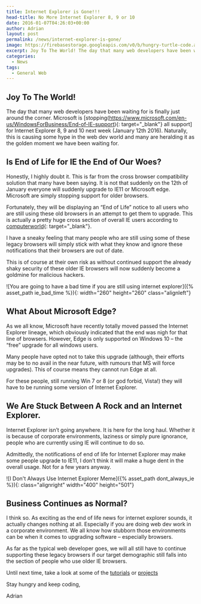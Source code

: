 ```yaml
---
title: Internet Explorer is Gone!!!
head-title: No More Internet Explorer 8, 9 or 10
date: 2016-01-07T04:26:03+00:00
author: Adrian
layout: post
permalink: /news/internet-explorer-is-gone/
image: https://firebasestorage.googleapis.com/v0/b/hungry-turtle-code.appspot.com/o/article_images%2Fdead_ie.jpg?alt=media&token=35f32f96-8b1b-41b1-bee2-437cce04455d 
excerpt: Joy To The World! The day that many web developers have been waiting for is finally just around the corner. Microsoft is stopping all support for Internet Explorer 8, 9 and 10 next week (January 12th 2016). Naturally, this is …
categories:
  - News
tags:
  - General Web
---
```

## Joy To The World!

The day that many web developers have been waiting for is finally just around the corner. Microsoft is [stopping(https://www.microsoft.com/en-us/WindowsForBusiness/End-of-IE-support){: target="_blank"}<!--_--> all support] for Internet Explorer 8, 9 and 10 next week (January 12th 2016). Naturally, this is causing some hype in the web dev world and many are heralding it as the golden moment we have been waiting for.

## Is End of Life for IE the End of Our Woes?

Honestly, I highly doubt it. This is far from the cross browser compatibility solution that many have been saying. It is not that suddenly on the 12th of January everyone will suddenly upgrade to IE11 or Microsoft edge. Microsoft are simply stopping support for older browsers.

Fortunately, they will be displaying an &#8220;End of Life&#8221; notice to all users who are still using these old browsers in an attempt to get them to upgrade. This is actually a pretty huge cross section of overall IE users according to [computerworld](http://www.computerworld.com/article/3018786/web-browsers/last-chance-to-upgrade-ie-or-switch-browsers-as-microsofts-mandate-looms.html){: target="_blank"}<!--_-->.

I have a sneaky feeling that many people who are still using some of these legacy browsers will simply stick with what they know and ignore these notifications that their browsers are out of date.

This is of course at their own risk as without continued support the already shaky security of these older IE browsers will now suddenly become a goldmine for malicious hackers.

![You are going to have a bad time if you are still using internet explorer]({% asset_path ie_bad_time %}){: width="260" height="260" class="alignleft"}

## What About Microsoft Edge?

As we all know, Microsoft have recently totally moved passed the Internet Explorer lineage, which obviously indicated that the end was nigh for that line of browsers. However, Edge is only supported on Windows 10 &#8211; the &#8220;free&#8221; upgrade for all windows users.

Many people have opted not to take this upgrade (although, their efforts may be to no avail in the near future, with rumours that MS will force upgrades). This of course means they cannot run Edge at all.

For these people, still running Win 7 or 8 (or god forbid, Vista!) they will have to be running some version of Internet Explorer.

## We Are Stuck Between A Rock and an Internet Explorer.

Internet Explorer isn&#8217;t going anywhere. It is here for the long haul. Whether it is because of corporate environments, laziness or simply pure ignorance, people who are currently using IE will continue to do so.

Admittedly, the notifications of end of life for Internet Explorer may make some people upgrade to IE11, I don&#8217;t think it will make a huge dent in the overall usage. Not for a few years anyway.

![I Don't Always Use Internet Explorer Meme]({% asset_path dont_always_ie %}){: class="alignright" width="400" height="501"}

## Business Continues as Normal?

I think so. As exciting as the end of life news for internet explorer sounds, it actually changes nothing at all. Especially if you are doing web dev work in a corporate environment. We all know how stubborn those environments can be when it comes to upgrading software &#8211; especially browsers.

As far as the typical web developer goes, we will all still have to continue supporting these legacy browsers if our target demographic still falls into the section of people who use older IE browsers.

Until next time, take a look at some of the [tutorials]({{site.baseurl}}/tutorials/) or [projects]({{site.baseurl}}/projects/)

Stay hungry and keep coding,

Adrian
